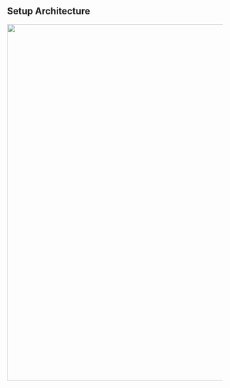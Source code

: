 
## Setup Architecture 

<p align="center">
<img src="https://user-images.githubusercontent.com/106984297/224293252-12bcb652-78b9-44f1-bb84-58e956709284.png" width="856" height="832">
</p>


